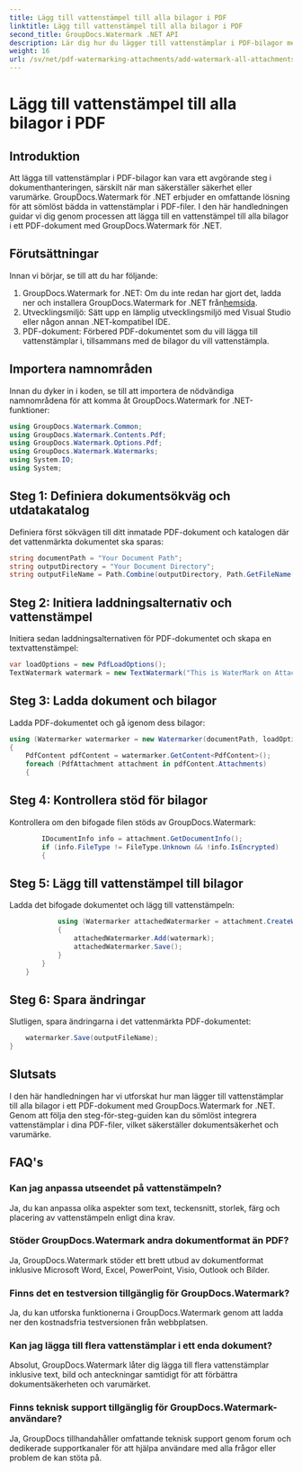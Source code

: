 ```yaml
---
title: Lägg till vattenstämpel till alla bilagor i PDF
linktitle: Lägg till vattenstämpel till alla bilagor i PDF
second_title: GroupDocs.Watermark .NET API
description: Lär dig hur du lägger till vattenstämplar i PDF-bilagor med GroupDocs.Watermark for .NET. Säkra dina dokument enkelt med anpassade vattenstämplar.
weight: 16
url: /sv/net/pdf-watermarking-attachments/add-watermark-all-attachments-pdf/
---
```


# Lägg till vattenstämpel till alla bilagor i PDF

## Introduktion
Att lägga till vattenstämplar i PDF-bilagor kan vara ett avgörande steg i dokumenthanteringen, särskilt när man säkerställer säkerhet eller varumärke. GroupDocs.Watermark för .NET erbjuder en omfattande lösning för att sömlöst bädda in vattenstämplar i PDF-filer. I den här handledningen guidar vi dig genom processen att lägga till en vattenstämpel till alla bilagor i ett PDF-dokument med GroupDocs.Watermark för .NET.
## Förutsättningar
Innan vi börjar, se till att du har följande:
1.  GroupDocs.Watermark for .NET: Om du inte redan har gjort det, ladda ner och installera GroupDocs.Watermark for .NET från[hemsida](https://releases.groupdocs.com/Watermark/net/).
2. Utvecklingsmiljö: Sätt upp en lämplig utvecklingsmiljö med Visual Studio eller någon annan .NET-kompatibel IDE.
3. PDF-dokument: Förbered PDF-dokumentet som du vill lägga till vattenstämplar i, tillsammans med de bilagor du vill vattenstämpla.

## Importera namnområden
Innan du dyker in i koden, se till att importera de nödvändiga namnområdena för att komma åt GroupDocs.Watermark for .NET-funktioner:
```csharp
using GroupDocs.Watermark.Common;
using GroupDocs.Watermark.Contents.Pdf;
using GroupDocs.Watermark.Options.Pdf;
using GroupDocs.Watermark.Watermarks;
using System.IO;
using System;
```
## Steg 1: Definiera dokumentsökväg och utdatakatalog
Definiera först sökvägen till ditt inmatade PDF-dokument och katalogen där det vattenmärkta dokumentet ska sparas:
```csharp
string documentPath = "Your Document Path";
string outputDirectory = "Your Document Directory";
string outputFileName = Path.Combine(outputDirectory, Path.GetFileName(documentPath));
```
## Steg 2: Initiera laddningsalternativ och vattenstämpel
Initiera sedan laddningsalternativen för PDF-dokumentet och skapa en textvattenstämpel:
```csharp
var loadOptions = new PdfLoadOptions();
TextWatermark watermark = new TextWatermark("This is WaterMark on Attachment", new Font("Arial", 19));
```
## Steg 3: Ladda dokument och bilagor
Ladda PDF-dokumentet och gå igenom dess bilagor:
```csharp
using (Watermarker watermarker = new Watermarker(documentPath, loadOptions))
{
    PdfContent pdfContent = watermarker.GetContent<PdfContent>();
    foreach (PdfAttachment attachment in pdfContent.Attachments)
    {
```
## Steg 4: Kontrollera stöd för bilagor
Kontrollera om den bifogade filen stöds av GroupDocs.Watermark:
```csharp
        IDocumentInfo info = attachment.GetDocumentInfo();
        if (info.FileType != FileType.Unknown && !info.IsEncrypted)
        {
```
## Steg 5: Lägg till vattenstämpel till bilagor
Ladda det bifogade dokumentet och lägg till vattenstämpeln:
```csharp
            using (Watermarker attachedWatermarker = attachment.CreateWatermarker())
            {
                attachedWatermarker.Add(watermark);
                attachedWatermarker.Save();
            }
        }
    }
```
## Steg 6: Spara ändringar
Slutligen, spara ändringarna i det vattenmärkta PDF-dokumentet:
```csharp
    watermarker.Save(outputFileName);
}
```

## Slutsats
I den här handledningen har vi utforskat hur man lägger till vattenstämplar till alla bilagor i ett PDF-dokument med GroupDocs.Watermark for .NET. Genom att följa den steg-för-steg-guiden kan du sömlöst integrera vattenstämplar i dina PDF-filer, vilket säkerställer dokumentsäkerhet och varumärke.
## FAQ's
### Kan jag anpassa utseendet på vattenstämpeln?
Ja, du kan anpassa olika aspekter som text, teckensnitt, storlek, färg och placering av vattenstämpeln enligt dina krav.
### Stöder GroupDocs.Watermark andra dokumentformat än PDF?
Ja, GroupDocs.Watermark stöder ett brett utbud av dokumentformat inklusive Microsoft Word, Excel, PowerPoint, Visio, Outlook och Bilder.
### Finns det en testversion tillgänglig för GroupDocs.Watermark?
Ja, du kan utforska funktionerna i GroupDocs.Watermark genom att ladda ner den kostnadsfria testversionen från webbplatsen.
### Kan jag lägga till flera vattenstämplar i ett enda dokument?
Absolut, GroupDocs.Watermark låter dig lägga till flera vattenstämplar inklusive text, bild och anteckningar samtidigt för att förbättra dokumentsäkerheten och varumärket.
### Finns teknisk support tillgänglig för GroupDocs.Watermark-användare?
Ja, GroupDocs tillhandahåller omfattande teknisk support genom forum och dedikerade supportkanaler för att hjälpa användare med alla frågor eller problem de kan stöta på.